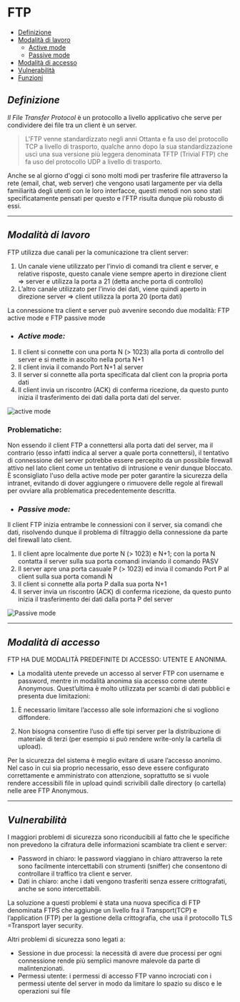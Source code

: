 # FTP
- [Definizione](#Definizione)
- [Modalità di lavoro](#Modalità-di-lavoro)
  - [Active mode](#Active-mode)
  - [Passive mode](#Passive-mode)
- [Modalità di accesso](#Modalità-di-accesso)
- [Vulnerabilità](#Vulnerabilità)
- [Funzioni](#Funzioni)


## *Definizione*

*Il File Transfer Protocol* è un protocollo a livello applicativo che serve per condividere dei file tra un client è un server.

> L'FTP venne standardizzato negli anni Ottanta e fa uso del protocollo TCP a livello di trasporto, qualche anno dopo la sua standardizzazione uscì una sua versione più leggera denominata TFTP (Trivial FTP) che fa uso del protocollo UDP a livello di trasporto.

Anche se al giorno d'oggi ci sono molti modi per trasferire file attraverso la rete (email, chat, web server) che vengono usati largamente per via della familiarità degli utenti con le loro interfacce, questi metodi non sono stati specificatamente pensati per questo e l'FTP risulta dunque più robusto di essi. 

---
## *Modalità di lavoro*

FTP utilizza due canali per la comunicazione tra client server:
1.	Un canale viene utilizzato per l’invio di comandi tra client e server, e relative risposte, questo canale viene sempre aperto in direzione client => server e utilizza la porta a 21 (detta anche porta di controllo) 
2.	L’altro canale utilizzato per l’invio dei dati, viene quindi aperto in direzione server => client utilizza la porta 20 (porta dati)

La connessione tra client e server può avvenire secondo due modalità: FTP active mode e FTP passive mode
-	### *Active mode:*
  1.	Il client si connette con una porta N (> 1023) alla porta di controllo del server e si mette in ascolto nella porta N+1
  2.	Il client invia il comando Port N+1 al server
  3.	Il server si connette alla porta specificata dal client con la propria porta dati
  4.	Il client invia un riscontro (ACK) di conferma ricezione, da questo punto inizia il trasferimento dei dati dalla porta dati del server. 
  
![active mode](active_mode.jpeg)
 
 ### Problematiche:
 Non essendo il client FTP a connettersi alla porta dati del server, ma il contrario (esso infatti indica al server a quale porta connettersi), il tentativo di connessione del server potrebbe essere percepito da un possibile firewall attivo nel lato client come un tentativo di intrusione e venir dunque bloccato.
È sconsigliato l'uso della active mode per poter garantire la sicurezza della intranet, evitando di dover aggiungere o rimuovere delle regole al firewall per ovviare alla problematica precedentemente descritta.

-	### *Passive mode:*

Il client FTP inizia entrambe le connessioni con il server, sia comandi che dati, risolvendo dunque il problema di filtraggio della connessione da parte del firewall lato client.
1.	Il client apre localmente due porte N (> 1023) e N+1; con la porta N contatta il server sulla sua porta comandi inviando il comando PASV
2.	Il server apre una porta casuale P (> 1023) ed invia il comando Port P al client sulla sua porta comandi N
3.	Il client si connette alla porta P dalla sua porta N+1
4.	Il server invia un riscontro (ACK) di conferma ricezione, da questo punto inizia il trasferimento dei dati dalla porta P del server 

 ![Passive mode](.FTP/Img/passive_mode.jpeg "passive mode") 
 
 ---
 ## *Modalità di accesso*
 FTP HA DUE MODALITÀ PREDEFINITE DI ACCESSO: UTENTE E ANONIMA.

-	La modalità utente prevede un accesso al server FTP con username e password, mentre in modalità anonima sia accesso come utente Anonymous. 
Quest’ultima è molto utilizzata per scambi di dati pubblici e presenta due limitazioni:
1.	È necessario limitare l’accesso alle sole informazioni che si vogliono diffondere.

2.	Non bisogna consentire l’uso di effe tipi server per la distribuzione di materiale di terzi (per esempio si può rendere write-only la cartella di upload).

Per la sicurezza del sistema è meglio evitare di usare l’accesso anonimo. Nel caso in cui sia proprio necessario, esso deve essere configurato correttamente e amministrato con attenzione, soprattutto se si vuole rendere accessibili file in upload quindi scrivibili dalle directory (o cartella) nelle aree FTP Anonymous. 

---
## *Vulnerabilità*

I maggiori problemi di sicurezza sono riconducibili al fatto che le specifiche non prevedono la cifratura delle informazioni scambiate tra client e server:
-	Password in chiaro: le password viaggiano in chiaro attraverso la rete sono facilmente intercettabili con strumenti (sniffer) che consentono di controllare il traffico tra client e server.
-	Dati in chiaro: anche i dati vengono trasferiti senza essere crittografati, anche se sono intercettabili.

La soluzione a questi problemi è stata una nuova specifica di FTP denominata FTPS che aggiunge un livello fra il Transport(TCP) e l’application (FTP) per la gestione della crittografia, che usa il protocollo TLS =Transport layer security.

Altri problemi di sicurezza sono legati a:
-	Sessione in due processi: la necessità di avere due processi per ogni connessione rende più semplici manovre malevole da parte di malintenzionati.
-	Permessi utente: i permessi di accesso FTP vanno incrociati con i permessi utente del server in modo da limitare lo spazio su disco e le operazioni sui file


 
 
 
